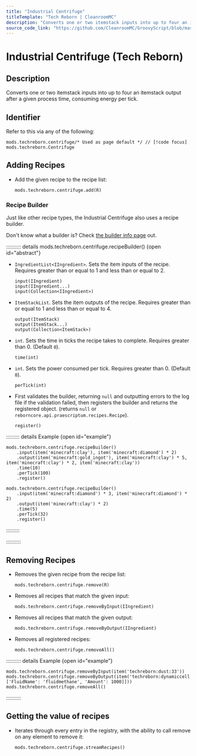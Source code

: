 ```yaml
---
title: "Industrial Centrifuge"
titleTemplate: "Tech Reborn | CleanroomMC"
description: "Converts one or two itemstack inputs into up to four an itemstack output after a given process time, consuming energy per tick."
source_code_link: "https://github.com/CleanroomMC/GroovyScript/blob/master/src/main/java/com/cleanroommc/groovyscript/compat/mods/techreborn/Centrifuge.java"
---
```


# Industrial Centrifuge (Tech Reborn)

## Description

Converts one or two itemstack inputs into up to four an itemstack output after a given process time, consuming energy per tick.

## Identifier

Refer to this via any of the following:

```groovy:no-line-numbers {1}
mods.techreborn.centrifuge/* Used as page default */ // [!code focus]
mods.techreborn.Centrifuge
```


## Adding Recipes

- Add the given recipe to the recipe list:

    ```groovy:no-line-numbers
    mods.techreborn.centrifuge.add(R)
    ```


### Recipe Builder

Just like other recipe types, the Industrial Centrifuge also uses a recipe builder.

Don't know what a builder is? Check [the builder info page](../../getting_started/builder.md) out.

:::::::::: details mods.techreborn.centrifuge.recipeBuilder() {open id="abstract"}
- `IngredientList<IIngredient>`. Sets the item inputs of the recipe. Requires greater than or equal to 1 and less than or equal to 2.

    ```groovy:no-line-numbers
    input(IIngredient)
    input(IIngredient...)
    input(Collection<IIngredient>)
    ```

- `ItemStackList`. Sets the item outputs of the recipe. Requires greater than or equal to 1 and less than or equal to 4.

    ```groovy:no-line-numbers
    output(ItemStack)
    output(ItemStack...)
    output(Collection<ItemStack>)
    ```

- `int`. Sets the time in ticks the recipe takes to complete. Requires greater than 0. (Default `0`).

    ```groovy:no-line-numbers
    time(int)
    ```

- `int`. Sets the power consumed per tick. Requires greater than 0. (Default `0`).

    ```groovy:no-line-numbers
    perTick(int)
    ```

- First validates the builder, returning `null` and outputting errors to the log file if the validation failed, then registers the builder and returns the registered object. (returns `null` or `reborncore.api.praescriptum.recipes.Recipe`).

    ```groovy:no-line-numbers
    register()
    ```

::::::::: details Example {open id="example"}
```groovy:no-line-numbers
mods.techreborn.centrifuge.recipeBuilder()
    .input(item('minecraft:clay'), item('minecraft:diamond') * 2)
    .output(item('minecraft:gold_ingot'), item('minecraft:clay') * 5, item('minecraft:clay') * 2, item('minecraft:clay'))
    .time(10)
    .perTick(100)
    .register()

mods.techreborn.centrifuge.recipeBuilder()
    .input(item('minecraft:diamond') * 3, item('minecraft:diamond') * 2)
    .output(item('minecraft:clay') * 2)
    .time(5)
    .perTick(32)
    .register()
```

:::::::::

::::::::::

## Removing Recipes

- Removes the given recipe from the recipe list:

    ```groovy:no-line-numbers
    mods.techreborn.centrifuge.remove(R)
    ```

- Removes all recipes that match the given input:

    ```groovy:no-line-numbers
    mods.techreborn.centrifuge.removeByInput(IIngredient)
    ```

- Removes all recipes that match the given output:

    ```groovy:no-line-numbers
    mods.techreborn.centrifuge.removeByOutput(IIngredient)
    ```

- Removes all registered recipes:

    ```groovy:no-line-numbers
    mods.techreborn.centrifuge.removeAll()
    ```

:::::::::: details Example {open id="example"}
```groovy:no-line-numbers
mods.techreborn.centrifuge.removeByInput(item('techreborn:dust:33'))
mods.techreborn.centrifuge.removeByOutput(item('techreborn:dynamiccell').withNbt(['Fluid': ['FluidName': 'fluidmethane', 'Amount': 1000]]))
mods.techreborn.centrifuge.removeAll()
```

::::::::::

## Getting the value of recipes

- Iterates through every entry in the registry, with the ability to call remove on any element to remove it:

    ```groovy:no-line-numbers
    mods.techreborn.centrifuge.streamRecipes()
    ```
